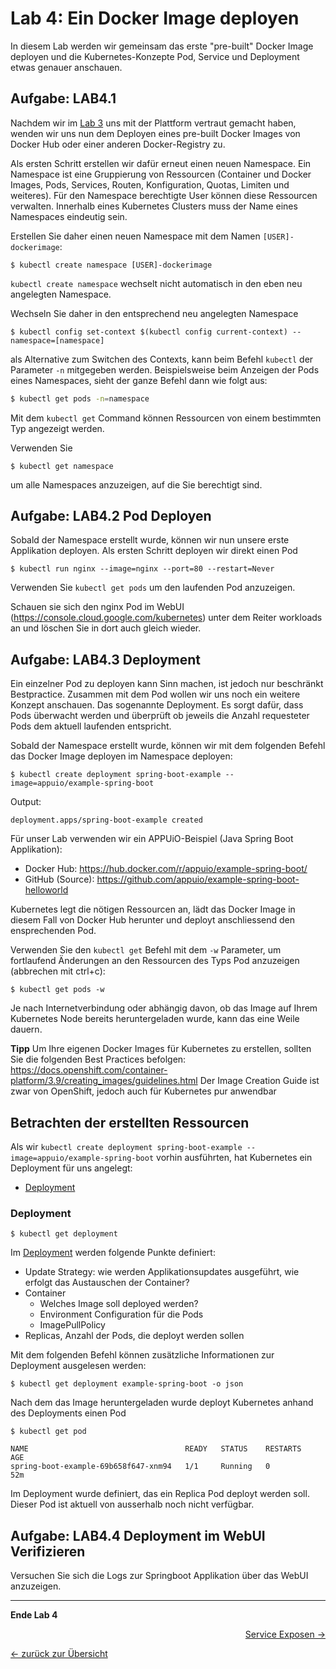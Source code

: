 # Lab 4: Ein Docker Image deployen

In diesem Lab werden wir gemeinsam das erste "pre-built" Docker Image deployen und die Kubernetes-Konzepte Pod, Service und Deployment etwas genauer anschauen.


## Aufgabe: LAB4.1

Nachdem wir im [Lab 3](03_first_steps.md) uns mit der Plattform vertraut gemacht haben, wenden wir uns nun dem Deployen eines pre-built Docker Images von Docker Hub oder einer anderen Docker-Registry zu.

Als ersten Schritt erstellen wir dafür erneut einen neuen Namespace. Ein Namespace ist eine Gruppierung von Ressourcen (Container und Docker Images, Pods, Services, Routen, Konfiguration, Quotas, Limiten und weiteres). Für den Namespace berechtigte User können diese Ressourcen verwalten. Innerhalb eines Kubernetes Clusters muss der Name eines Namespaces eindeutig sein.

Erstellen Sie daher einen neuen Namespace mit dem Namen `[USER]-dockerimage`:

```
$ kubectl create namespace [USER]-dockerimage
```

`kubectl create namespace` wechselt nicht automatisch in den eben neu angelegten Namespace.

Wechseln Sie daher in den entsprechend neu angelegten Namespace

```
$ kubectl config set-context $(kubectl config current-context) --namespace=[namespace]
```

als Alternative zum Switchen des Contexts, kann beim Befehl `kubectl` der Parameter `-n` mitgegeben werden.
Beispielsweise beim Anzeigen der Pods eines Namespaces, sieht der ganze Befehl dann wie folgt aus:

```bash
$ kubectl get pods -n=namespace
```

Mit dem `kubectl get` Command können Ressourcen von einem bestimmten Typ angezeigt werden.

Verwenden Sie
```
$ kubectl get namespace
```
um alle Namespaces anzuzeigen, auf die Sie berechtigt sind.

## Aufgabe: LAB4.2 Pod Deployen

Sobald der Namespace erstellt wurde, können wir nun unsere erste Applikation deployen. Als ersten Schritt deployen wir direkt einen Pod

```
$ kubectl run nginx --image=nginx --port=80 --restart=Never
```

Verwenden Sie `kubectl get pods` um den laufenden Pod anzuzeigen.

Schauen sie sich den nginx Pod im WebUI (https://console.cloud.google.com/kubernetes) unter dem Reiter workloads an und löschen Sie in dort auch gleich wieder.

## Aufgabe: LAB4.3 Deployment

Ein einzelner Pod zu deployen kann Sinn machen, ist jedoch nur beschränkt Bestpractice. Zusammen mit dem Pod wollen wir uns noch ein weitere Konzept anschauen. Das sogenannte Deployment. Es sorgt dafür, dass Pods überwacht werden und überprüft ob jeweils die Anzahl requesteter Pods dem aktuell laufenden entspricht.

Sobald der Namespace erstellt wurde, können wir mit dem folgenden Befehl das Docker Image deployen im Namespace deployen:

```
$ kubectl create deployment spring-boot-example --image=appuio/example-spring-boot
```
Output:
```
deployment.apps/spring-boot-example created
```

Für unser Lab verwenden wir ein APPUiO-Beispiel (Java Spring Boot Applikation):
- Docker Hub: https://hub.docker.com/r/appuio/example-spring-boot/
- GitHub (Source): https://github.com/appuio/example-spring-boot-helloworld

Kubernetes legt die nötigen Ressourcen an, lädt das Docker Image in diesem Fall von Docker Hub herunter und deployt anschliessend den ensprechenden Pod.

Verwenden Sie den `kubectl get` Befehl mit dem `-w` Parameter, um fortlaufend Änderungen an den Ressourcen des Typs Pod anzuzeigen (abbrechen mit ctrl+c):
```
$ kubectl get pods -w
```

Je nach Internetverbindung oder abhängig davon, ob das Image auf Ihrem Kubernetes Node bereits heruntergeladen wurde, kann das eine Weile dauern. 

**Tipp** Um Ihre eigenen Docker Images für Kubernetes zu erstellen, sollten Sie die folgenden Best Practices befolgen: https://docs.openshift.com/container-platform/3.9/creating_images/guidelines.html Der Image Creation Guide ist zwar von OpenShift, jedoch auch für Kubernetes pur anwendbar


## Betrachten der erstellten Ressourcen

Als wir `kubectl create deployment spring-boot-example --image=appuio/example-spring-boot` vorhin ausführten, hat Kubernetes ein Deployment für uns angelegt:

- [Deployment](https://kubernetes.io/docs/concepts/workloads/controllers/deployment/)

### Deployment

```
$ kubectl get deployment
```

Im [Deployment](https://kubernetes.io/docs/concepts/workloads/controllers/deployment/) werden folgende Punkte definiert:

- Update Strategy: wie werden Applikationsupdates ausgeführt, wie erfolgt das Austauschen der Container?
- Container
  - Welches Image soll deployed werden?
  - Environment Configuration für die Pods
  - ImagePullPolicy
- Replicas, Anzahl der Pods, die deployt werden sollen


Mit dem folgenden Befehl können zusätzliche Informationen zur Deployment ausgelesen werden:
```
$ kubectl get deployment example-spring-boot -o json
```


Nach dem das Image heruntergeladen wurde deployt Kubernetes anhand des Deployments einen Pod

```
$ kubectl get pod
```

```
NAME                                   READY   STATUS    RESTARTS   AGE
spring-boot-example-69b658f647-xnm94   1/1     Running   0          52m
```

Im Deployment wurde definiert, das ein Replica Pod deployt werden soll. Dieser Pod ist aktuell von ausserhalb noch nicht verfügbar.

## Aufgabe: LAB4.4 Deployment im WebUI Verifizieren

Versuchen Sie sich die Logs zur Springboot Applikation über das WebUI anzuzeigen.

---

**Ende Lab 4**

<p width="100px" align="right"><a href="05_expose_service.md">Service Exposen →</a></p>

[← zurück zur Übersicht](../README.md)
